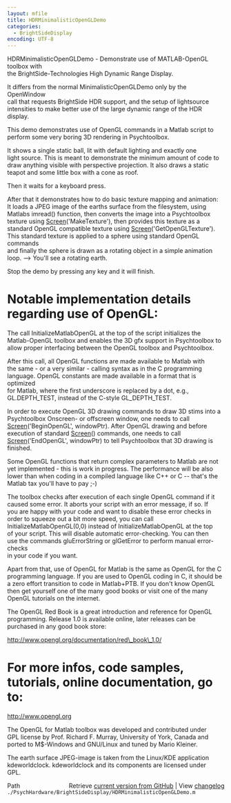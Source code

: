 ```yaml
---
layout: mfile
title: HDRMinimalisticOpenGLDemo
categories:
  - BrightSideDisplay
encoding: UTF-8
---
```


HDRMinimalisticOpenGLDemo - Demonstrate use of MATLAB-OpenGL toolbox with  
the BrightSide-Technologies High Dynamic Range Display.  

It differs from the normal MinimalisticOpenGLDemo only by the OpenWindow  
call that requests BrightSide HDR support, and the setup of lightsource  
intensities to make better use of the large dynamic range of the HDR  
display.  

This demo demonstrates use of OpenGL commands in a Matlab script to  
perform some very boring 3D rendering in Psychtoolbox.  

It shows a single static ball, lit with default lighting and exactly one  
light source. This is meant to demonstrate the minimum amount of code to  
draw anything visible with perspective projection. It also draws a static  
teapot and some little box with a cone as roof.  

Then it waits for a keyboard press.  

After that it demonstrates how to do basic texture mapping and animation:  
It loads a JPEG image of the earths surface from the filesystem, using  
Matlabs imread() function, then converts the image into a Psychtoolbox  
texture using [Screen](/docs/Screen)('MakeTexture'), then provides this texture as a  
standard OpenGL compatible texture using [Screen](/docs/Screen)('GetOpenGLTexture').  
This standard texture is applied to a sphere using standard OpenGL commands  
and finally the sphere is drawn as a rotating object in a simple animation  
loop. --\> You'll see a rotating earth.  

Stop the demo by pressing any key and it will finish.  

# Notable implementation details regarding use of OpenGL:  

The call InitializeMatlabOpenGL at the top of the script initializes the  
Matlab-OpenGL toolbox and enables the 3D gfx support in Psychtoolbox to  
allow proper interfacing between the OpenGL toolbox and Psychtoolbox.  

After this call, all OpenGL functions are made available to Matlab with  
the same - or a very similar - calling syntax as in the C programming  
language. OpenGL constants are made available in a format that is optimized  
for Matlab, where the first underscore is replaced by a dot, e.g.,  
GL.DEPTH\_TEST, instead of the C-style GL\_DEPTH\_TEST.  

In order to execute OpenGL 3D drawing commands to draw 3D stims into a  
Psychtoolbox Onscreen- or offscreen window, one needs to call  
[Screen](/docs/Screen)('BeginOpenGL', windowPtr). After OpenGL drawing and before  
execution of standard [Screen](/docs/Screen)() commands, one needs to call  
[Screen](/docs/Screen)('EndOpenGL', windowPtr) to tell Psychtoolbox that 3D drawing is  
finished.  

Some OpenGL functions that return complex parameters to Matlab are not  
yet implemented - this is work in progress. The performance will be also  
lower than when coding in a compiled language like C++ or C -- that's the  
Matlab tax you'll have to pay ;-)  

The toolbox checks after execution of each single OpenGL command if it  
caused some error. It aborts your script with an error message, if so. If  
you are happy with your code and want to disable these error checks in  
order to squeeze out a bit more speed, you can call  
InitializeMatlabOpenGL(0,0) instead of InitializeMatlabOpenGL at the top  
of your script. This will disable automatic error-checking. You can then  
use the commands gluErrorString or glGetError to perform manual error-checks  
in your code if you want.  

Apart from that, use of OpenGL for Matlab is the same as OpenGL for the C  
programming language. If you are used to OpenGL coding in C, it should be  
a zero effort transition to code in Matlab+PTB. If you don't know OpenGL  
then get yourself one of the many good books or visit one of the many  
OpenGL tutorials on the internet.  

The OpenGL Red Book is a great introduction and reference for OpenGL  
programming. Release 1.0 is available online, later releases can be  
purchased in any good book store:  

http://www.opengl.org/documentation/red\_book\_1.0/  

# For more infos, code samples, tutorials, online documentation, go to:  

http://www.opengl.org  

The OpenGL for Matlab toolbox was developed and contributed under  
GPL license by Prof. Richard F. Murray, University of York, Canada and  
ported to M$-Windows and GNU/Linux and tuned by Mario Kleiner.  

The earth surface JPEG-image is taken from the Linux/KDE application  
kdeworldclock. kdeworldclock and its components are licensed under  
GPL.  


<div class="code_header" style="text-align:right;">
  <span style="float:left;">Path&nbsp;&nbsp;</span> <span class="counter">Retrieve <a href=
  "https://raw.github.com/Psychtoolbox-3/Psychtoolbox-3/beta/./PsychHardware/BrightSideDisplay/HDRMinimalisticOpenGLDemo.m">current version from GitHub</a> | View <a href=
  "https://github.com/Psychtoolbox-3/Psychtoolbox-3/commits/beta/./PsychHardware/BrightSideDisplay/HDRMinimalisticOpenGLDemo.m">changelog</a></span>
</div>
<div class="code">
  <code>./PsychHardware/BrightSideDisplay/HDRMinimalisticOpenGLDemo.m</code>
</div>
